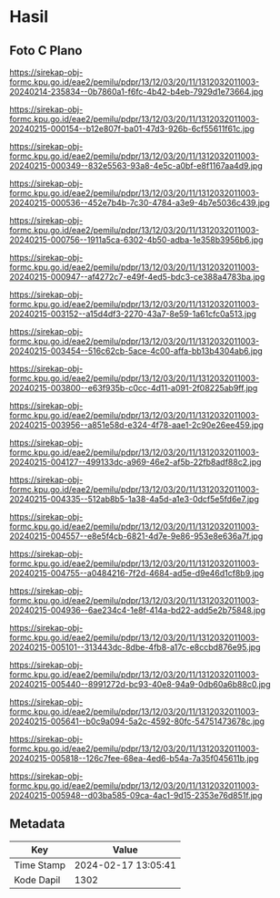 # Hasil

## Foto C Plano

https://sirekap-obj-formc.kpu.go.id/eae2/pemilu/pdpr/13/12/03/20/11/1312032011003-20240214-235834--0b7860a1-f6fc-4b42-b4eb-7929d1e73664.jpg

https://sirekap-obj-formc.kpu.go.id/eae2/pemilu/pdpr/13/12/03/20/11/1312032011003-20240215-000154--b12e807f-ba01-47d3-926b-6cf55611f61c.jpg

https://sirekap-obj-formc.kpu.go.id/eae2/pemilu/pdpr/13/12/03/20/11/1312032011003-20240215-000349--832e5563-93a8-4e5c-a0bf-e8f1167aa4d9.jpg

https://sirekap-obj-formc.kpu.go.id/eae2/pemilu/pdpr/13/12/03/20/11/1312032011003-20240215-000536--452e7b4b-7c30-4784-a3e9-4b7e5036c439.jpg

https://sirekap-obj-formc.kpu.go.id/eae2/pemilu/pdpr/13/12/03/20/11/1312032011003-20240215-000756--1911a5ca-6302-4b50-adba-1e358b3956b6.jpg

https://sirekap-obj-formc.kpu.go.id/eae2/pemilu/pdpr/13/12/03/20/11/1312032011003-20240215-000947--af4272c7-e49f-4ed5-bdc3-ce388a4783ba.jpg

https://sirekap-obj-formc.kpu.go.id/eae2/pemilu/pdpr/13/12/03/20/11/1312032011003-20240215-003152--a15d4df3-2270-43a7-8e59-1a61cfc0a513.jpg

https://sirekap-obj-formc.kpu.go.id/eae2/pemilu/pdpr/13/12/03/20/11/1312032011003-20240215-003454--516c62cb-5ace-4c00-affa-bb13b4304ab6.jpg

https://sirekap-obj-formc.kpu.go.id/eae2/pemilu/pdpr/13/12/03/20/11/1312032011003-20240215-003800--e63f935b-c0cc-4d11-a091-2f08225ab9ff.jpg

https://sirekap-obj-formc.kpu.go.id/eae2/pemilu/pdpr/13/12/03/20/11/1312032011003-20240215-003956--a851e58d-e324-4f78-aae1-2c90e26ee459.jpg

https://sirekap-obj-formc.kpu.go.id/eae2/pemilu/pdpr/13/12/03/20/11/1312032011003-20240215-004127--499133dc-a969-46e2-af5b-22fb8adf88c2.jpg

https://sirekap-obj-formc.kpu.go.id/eae2/pemilu/pdpr/13/12/03/20/11/1312032011003-20240215-004335--512ab8b5-1a38-4a5d-a1e3-0dcf5e5fd6e7.jpg

https://sirekap-obj-formc.kpu.go.id/eae2/pemilu/pdpr/13/12/03/20/11/1312032011003-20240215-004557--e8e5f4cb-6821-4d7e-9e86-953e8e636a7f.jpg

https://sirekap-obj-formc.kpu.go.id/eae2/pemilu/pdpr/13/12/03/20/11/1312032011003-20240215-004755--a0484216-7f2d-4684-ad5e-d9e46d1cf8b9.jpg

https://sirekap-obj-formc.kpu.go.id/eae2/pemilu/pdpr/13/12/03/20/11/1312032011003-20240215-004936--6ae234c4-1e8f-414a-bd22-add5e2b75848.jpg

https://sirekap-obj-formc.kpu.go.id/eae2/pemilu/pdpr/13/12/03/20/11/1312032011003-20240215-005101--313443dc-8dbe-4fb8-a17c-e8ccbd876e95.jpg

https://sirekap-obj-formc.kpu.go.id/eae2/pemilu/pdpr/13/12/03/20/11/1312032011003-20240215-005440--8991272d-bc93-40e8-94a9-0db60a6b88c0.jpg

https://sirekap-obj-formc.kpu.go.id/eae2/pemilu/pdpr/13/12/03/20/11/1312032011003-20240215-005641--b0c9a094-5a2c-4592-80fc-54751473678c.jpg

https://sirekap-obj-formc.kpu.go.id/eae2/pemilu/pdpr/13/12/03/20/11/1312032011003-20240215-005818--126c7fee-68ea-4ed6-b54a-7a35f045611b.jpg

https://sirekap-obj-formc.kpu.go.id/eae2/pemilu/pdpr/13/12/03/20/11/1312032011003-20240215-005948--d03ba585-09ca-4ac1-9d15-2353e76d851f.jpg


## Metadata

| Key        | Value               |
| ---------- | ------------------- |
| Time Stamp | 2024-02-17 13:05:41 |
| Kode Dapil | 1302                |



